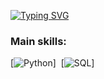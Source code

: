 

[![Typing SVG](https://readme-typing-svg.herokuapp.com/?color=1E90FF&size=35&center=true&vCenter=true&width=1000&lines=HELLO,+My+name+is+Úrsula+Fernanda;I'm+26+years+old;I'm+from+Brazil;Data+Scientist;Be+Welcome!+:%29)](https://git.io/typing-svg)



### Main skills:
[![Python](https://img.shields.io/badge/-Python-001117?style=for-the-badge&logo=python&logoColor=white)]&nbsp;
[![SQL](https://img.shields.io/badge/-SQL-001117?style=for-the-badge&logo=postgresql&logoColor=white)]&nbsp;
